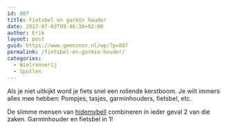 ```yaml
---
id: 887
title: Fietsbel en garmin houder
date: 2017-07-03T09:46:38+02:00
author: Erik
layout: post
guid: https://www.geensnor.nl/wp/?p=887
permalink: /fietsbel-en-garmin-houder/
categories:
  - Wielrennerij
  - Spullen
---
```

Als je niet uitkijkt word je fiets snel een rollende kerstboom. Je wilt immers alles mee hebben: Pompjes, tasjes, garminhouders, fietsbel, etc.

De slimme mensen van <a data-mce-href="https://hidemybell.cc/" href="https://hidemybell.cc/">hidemybell</a> combineren in ieder geval 2 van die zaken. Garminhouder en fietsbel in 1!

<img src="https://www.fiets.nl/app/uploads/2016/03/HideMyBell_weatherproof.jpg" alt="" data-mce-src="https://www.fiets.nl/app/uploads/2016/03/HideMyBell_weatherproof.jpg" />